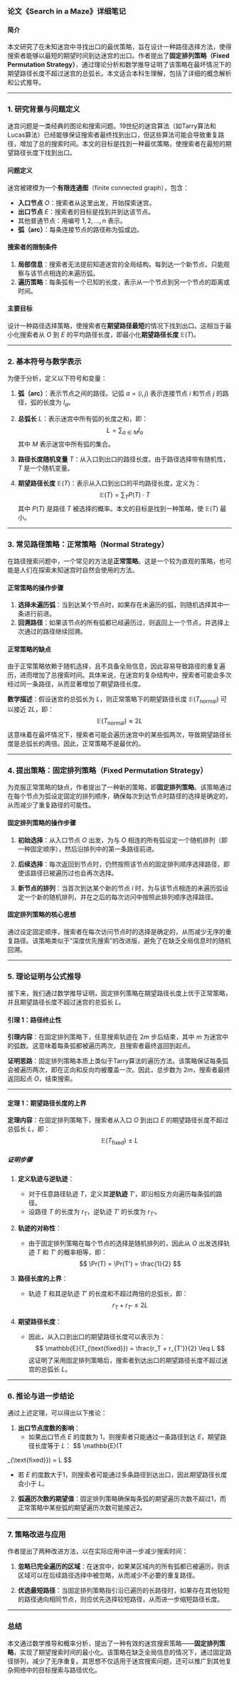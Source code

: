 ### 论文《Search in a Maze》详细笔记

#### 简介

本文研究了在未知迷宫中寻找出口的最优策略，旨在设计一种路径选择方法，使得搜索者能够以最短的期望时间到达迷宫的出口。作者提出了**固定排列策略（Fixed Permutation Strategy）**，通过理论分析和数学推导证明了该策略在最坏情况下的期望路径长度不超过迷宫的总弧长。本文适合本科生理解，包括了详细的概念解析和公式推导。

---

### 1. 研究背景与问题定义

迷宫问题是一类经典的图论和搜索问题。19世纪的迷宫算法（如Tarry算法和Lucas算法）已经能够保证搜索者最终找到出口，但这些算法可能会导致重复路径，增加了总的搜索时间。本文的目标是找到一种最优策略，使搜索者在最短的期望路径长度下找到出口。

#### 问题定义

迷宫被建模为一个**有限连通图**（finite connected graph），包含：
- **入口节点** $O$：搜索者从这里出发，开始探索迷宫。
- **出口节点** $E$：搜索者的目标是找到并到达该节点。
- 其他普通节点：用编号 $1, 2, \dots, n$ 表示。
- **弧（arc）**：每条连接节点的路径称为弧或边。

#### 搜索者的限制条件
1. **局部信息**：搜索者无法提前知道迷宫的全局结构。每到达一个新节点，只能观察与该节点相连的未遍历弧。
2. **遍历策略**：每条弧有一个已知的长度，表示从一个节点到另一个节点的距离或时间。

#### 主要目标
设计一种路径选择策略，使搜索者在**期望路径最短**的情况下找到出口。这相当于最小化搜索者从 $O$ 到 $E$ 的平均路径长度，即最小化**期望路径长度** $\mathbb{E}(T)$。

---

### 2. 基本符号与数学表示

为便于分析，定义以下符号和变量：

1. **弧（arc）**：表示节点之间的路径。记弧 $a = (i, j)$ 表示连接节点 $i$ 和节点 $j$ 的路径，弧的长度为 $l_a$。

2. **总弧长** $L$：表示迷宫中所有弧的长度之和，即：
   $$
   L = \sum_{a \in M} l_a
   $$
   其中 $M$ 表示迷宫中所有弧的集合。

3. **路径长度随机变量** $T$：从入口到出口的路径长度。由于路径选择带有随机性，$T$ 是一个随机变量。

4. **期望路径长度** $\mathbb{E}(T)$：表示从入口到出口的平均路径长度，定义为：
   $$
   \mathbb{E}(T) = \sum_{T} P(T) \cdot T
   $$
   其中 $P(T)$ 是路径 $T$ 被选择的概率。本文的目标是找到一种策略，使 $\mathbb{E}(T)$ 最小。

---

### 3. 常见路径策略：正常策略（Normal Strategy）

在路径搜索问题中，一个常见的方法是**正常策略**。这是一个较为直观的策略，也可能是人们在探索未知迷宫时自然会使用的方法。

#### 正常策略的操作步骤

1. **选择未遍历弧**：当到达某个节点时，如果存在未遍历的弧，则随机选择其中一条进行前进。
2. **回溯路径**：如果该节点的所有弧都已经遍历过，则返回上一个节点，并选择上次通过的路径继续回溯。

#### 正常策略的缺点

由于正常策略依赖于随机选择，且不具备全局信息，因此容易导致路径的重复遍历，进而增加了总搜索时间。具体来说，在迷宫的复杂结构中，搜索者可能会多次经过同一条路径，从而显著增加了期望路径长度。

**数学描述**：假设迷宫的总弧长为 $L$，则正常策略下的期望路径长度 $\mathbb{E}(T_{\text{normal}})$ 可以接近 $2L$，即：
$$
\mathbb{E}(T_{\text{normal}}) \approx 2L
$$
这意味着在最坏情况下，搜索者可能会遍历迷宫中的某些弧两次，导致期望路径长度是总弧长的两倍。因此，正常策略不是最优的。

---

### 4. 提出策略：固定排列策略（Fixed Permutation Strategy）

为克服正常策略的缺点，作者提出了一种新的策略，即**固定排列策略**。该策略通过在每个节点为弧设定固定的排列顺序，确保每次到达节点时路径的选择是确定的，从而减少了重复路径的可能性。

#### 固定排列策略的操作步骤

1. **初始选择**：从入口节点 $O$ 出发，为与 $O$ 相连的所有弧设定一个随机排列（即一种固定顺序），然后沿排列中的第一条路径前进。

2. **后续选择**：每次返回到节点时，仍然按照该节点的固定排列顺序选择路径，即使该路径已被遍历过也会再次选择。

3. **新节点的排列**：当首次到达某个新的节点 $i$ 时，为与该节点相连的未遍历弧设定一个新的随机排列，并在之后的每次访问中按照此排列顺序选择路径。

#### 固定排列策略的核心思想
通过设定固定顺序，搜索者在每次访问节点时的选择是确定的，从而减少无序的重复路径。该策略类似于“深度优先搜索”的改进版，避免了在缺乏全局信息时的随机回溯。

---

### 5. 理论证明与公式推导

接下来，我们通过数学推导证明，固定排列策略在期望路径长度上优于正常策略，并且期望路径长度不超过迷宫的总弧长 $L$。

#### 引理 1：路径终止性

**引理内容**：在固定排列策略下，任意搜索轨迹在 $2m$ 步后结束，其中 $m$ 为迷宫中的弧数。这意味着每条弧都被遍历两次，且搜索者最终返回到起点。

**证明思路**：固定排列策略本质上类似于Tarry算法的遍历方法。该策略保证每条弧会被遍历两次，即在正向和反向均被覆盖一次。因此，总步数为 $2m$，搜索者最终返回起点 $O$，结束搜索。

---

#### 定理 1：期望路径长度的上界

**定理内容**：在固定排列策略下，搜索者从入口 $O$ 到出口 $E$ 的期望路径长度不超过总弧长 $L$，即：
$$
\mathbb{E}(T_{\text{fixed}}) \leq L
$$

##### 证明步骤

1. **定义轨迹与逆轨迹**：
   - 对于任意路径轨迹 $T$，定义其**逆轨迹** $T'$，即沿相反方向遍历每条弧的路径。
   - 设路径 $T$ 的长度为 $r_T$，逆轨迹 $T'$ 的长度为 $r_{T'}$。

2. **轨迹的对称性**：
   - 由于固定排列策略在每个节点的选择是随机排列的，因此从 $O$ 出发选择轨迹 $T$ 和 $T'$ 的概率相等，即：
     $$
     \Pr(T) = \Pr(T') = \frac{1}{2}
     $$

3. **路径长度的上界**：
   - 轨迹 $T$ 和其逆轨迹 $T'$ 的长度和不超过两倍的总弧长，即：
     $$
     r_T + r_{T'} \leq 2L
     $$

4. **期望路径长度**：
   - 因此，从入口到出口的期望路径长度可以表示为：
     $$
     \mathbb{E}(T_{\text{fixed}}) = \frac{r_T + r_{T'}}{2} \leq L
     $$
     这证明了采用固定排列策略后，搜索者到达出口的期望路径长度不超过迷宫的总弧长 $L$。

---

### 6. 推论与进一步结论

通过上述定理，可以得出以下推论：

1. **出口节点度数的影响**：
   - 如果出口节点 $E$ 的度数为 1，则搜索者只能通过一条路径到达 $E$，期望路径长度等于 $L$：
     $$
     \mathbb{E}(T

_{\text{fixed}}) = L
     $$
   - 若 $E$ 的度数大于1，则搜索者可能通过多条路径到达出口，因此期望路径长度会小于 $L$。

2. **弧遍历次数的期望值**：固定排列策略确保每条弧的期望遍历次数不超过1，而正常策略中某些弧的期望遍历次数可能接近2。

---

### 7. 策略改进与应用

作者提出了两种改进方法，以在实际应用中进一步减少搜索时间：

1. **忽略已完全遍历的区域**：在迷宫中，如果某区域内的所有弧都已被遍历，则该区域可以在后续路径选择中被忽略，从而减少不必要的重复路径。

2. **优选最短路径**：当固定排列策略指引沿已遍历的长路径时，如果存在其他较短的路径通向相同节点，则应优先选择较短路径，从而进一步缩短路径长度。

---

### 总结

本文通过数学推导和概率分析，提出了一种有效的迷宫搜索策略——**固定排列策略**，实现了期望搜索时间的最小化。该策略在缺乏全局信息的情况下，通过固定路径排列，减少了无序重复。其思想不仅适用于迷宫搜索问题，还可以推广到其他复杂网络中的目标搜索与路径优化。